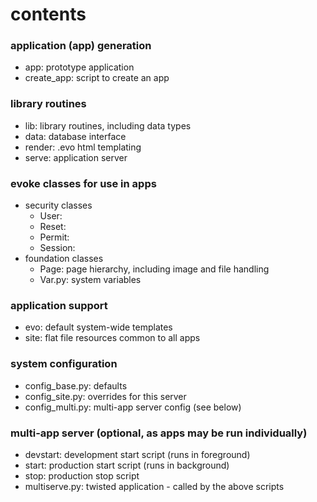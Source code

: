 # contents


### application (app) generation 

- app: prototype application
- create_app: script to create an app

### library routines

- lib: library routines, including data types  
- data: database interface
- render: .evo html templating
- serve: application server

### evoke classes for use in apps

- security classes
  - User: 
  - Reset:
  - Permit:
  - Session:
- foundation classes
  - Page: page hierarchy, including image and file handling
  - Var.py: system variables

### application support

- evo: default system-wide templates
- site: flat file resources common to all apps 

### system configuration

 - config_base.py: defaults
 - config_site.py: overrides for this server
 - config_multi.py: multi-app server config (see below)

### multi-app server (optional, as apps may be run individually)

 - devstart: development start script (runs in foreground) 
 - start: production start script (runs in background)
 - stop: production stop script
 - multiserve.py: twisted application - called by the above scripts
